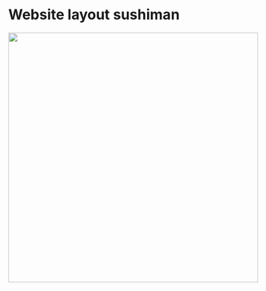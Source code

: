 # Website layout sushiman

<img src="[path/to/screenshot.png](https://github.com/textil24/layout-shushiman/assets/77049921/66cb008f-74ba-4b14-8d02-a84e9a7fba68)" width="500">
